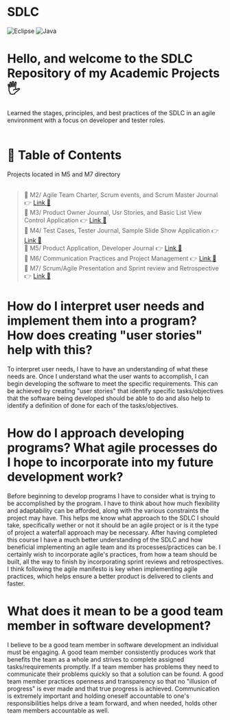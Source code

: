 # SDLC

![Eclipse](https://img.shields.io/badge/Eclipse-FE7A16.svg?style=for-the-badge&logo=Eclipse&logoColor=white)
![Java](https://img.shields.io/badge/java-%23ED8B00.svg?style=for-the-badge&logo=openjdk&logoColor=white)

# Hello, and welcome to the SDLC Repository of my Academic Projects🖐️

Learned the stages, principles, and best practices of the SDLC in an agile environment with a focus on developer and tester roles.<br><br>

# 📖 Table of Contents

Projects located in M5 and M7 directory<br><br>

> 📌 M2/ Agile Team Charter, Scrum events, and Scrum Master Journal 👉 [Link 🔗](https://www.github.com/JustinStarrSNHU/SDLC/tree/main/M2)<br>
📌 M3/ Product Owner Journal, Usr Stories, and Basic List View Control Application 👉 [Link 🔗](https://www.github.com/JustinStarrSNHU/SDLC/tree/main/M3)<br>
📌 M4/ Test Cases, Tester Journal, Sample Slide Show Application 👉 [Link 🔗](https://www.github.com/JustinStarrSNHU/SDLC/tree/main/M4)<br>
📌 M5/ Product Application, Developer Journal 👉 [Link 🔗](https://www.github.com/JustinStarrSNHU/SDLC/tree/main/M5)<br>
📌 M6/ Communication Practices and Project Management 👉 [Link 🔗](https://www.github.com/JustinStarrSNHU/SDLC/tree/main/M6)<br>
📌 M7/ Scrum/Agile Presentation and Sprint review and Retrospective 👉 [Link 🔗](https://www.github.com/JustinStarrSNHU/SDLC/tree/main/M7) <br>

# How do I interpret user needs and implement them into a program? How does creating "user stories" help with this?

To interpret user needs, I have to have an understanding of what these needs are. Once I understand what the user wants to accomplish, I can begin developing the software to meet the specific requirements. This can be achieved by creating "user stories" that identify specific tasks/objectives that the software being developed should be able to do and also help to identify a definition of done for each of the tasks/objectives. 

# How do I approach developing programs? What agile processes do I hope to incorporate into my future development work?

Before beginning to develop programs I have to consider what is trying to be accomplished by the program. I have to think about how much flexibility and adaptability can be afforded,  along with the various constraints the project may have. This helps me know what approach to the SDLC I should take, specifically wether or not it should be an agile project or is it the type of project a waterfall approach may be necessary. After having completed this course I have a much better understanding of the SDLC and how beneficial implementing an agile team and its processes/practices can be. I certainly wish to incorporate agile's practices, from how a team should be built, all the way to finish by incorporating sprint reviews and retrospectives. I think following the agile manifesto is key when implementing agile practices, which helps ensure a better product is delivered to clients and faster.

# What does it mean to be a good team member in software development?

I believe to be a good team member in software development an individual must be engaging. A good team member consistently produces work that benefits the team as a whole and strives to complete assigned tasks/requirements promptly. If a team member has problems they need to communicate their problems quickly so that a solution can be found. A good team member practices openness and transparency so that no "illusion of progress" is ever made and that true progress is achieved. Communication is extremely important and holding oneself accountable to one's responsibilities helps drive a team forward, and when needed, holds other team members accountable as well.